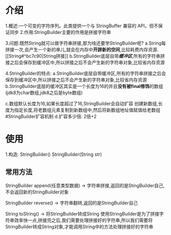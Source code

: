 # 介绍
1.概述:一个可变的字符序列。此类提供一个与 StringBuffer 兼容的 API，但不保证同步
2.作用:StringBuilder主要的作用是拼接字符串

3.问题:既然String就可以做字符串拼接,那为啥还要学StringBuilder呢?
  a.String每拼接一次,会产生一个新的串儿,就会在内存中**开辟新的空间**,比较耗费内存资源.  [[String#^bc7c90|String拼接]]
  b.StringBuilder底层自带***缓冲区***,所有的字符串拼接之后会保存到缓冲区中,所以拼接之后不会产生新的字符串对象,比较省内存资源
    
4.StringBuilder的特点:
  a.StringBuilder底层自带缓冲区,所有的字符串拼接之后会保存到缓冲区中,所以拼接之后不会产生新的字符串对象,比较省内存资源
  b.StringBuilder底层的缓冲区其实是一个长度为16的并且**没有被final修饰**的数组(jdk8为char数组,jdk8之后是byte数组)
  
  c.数组默认长度为16,如果长度超过了16,StringBuilder会自动扩容
    创建新数组,长度为指定长度,将老数组元素复制到新数组中,然后将新数组地址值赋值给老数组 #StringBuilder扩容机制
  d.扩容多少倍: 2倍+2 
# 使用
 1.构造:
   StringBuilder()
   StringBuilder(String str)   
## 常用方法
 StringBuilder append(任意类型数据) -> 字符串拼接,返回的是StingBuilder自己,不会返回新的StringBuilder对象
      
  StringBuilder reverse() -> 字符串翻转,返回的是StringBuilder自己
      
  String toString() -> 将StringBuilder转成String
                       使用StringBuilder是为了拼接字符串效率快一点,拼接完之后,我们需要处理拼接好的字符串,所以我们需要将StringBuilder转成String对象,才能调用String中的方法处理拼接好的字符串